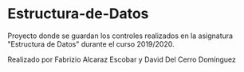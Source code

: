 # Estructura-de-Datos
Proyecto donde se guardan los controles realizados en la asignatura "Estructura de Datos" durante el curso 2019/2020.

Realizado por Fabrizio Alcaraz Escobar y David Del Cerro Domínguez
